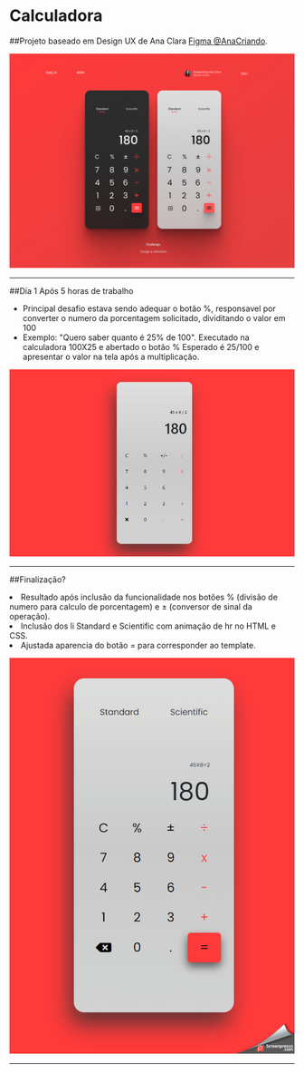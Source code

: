 # Calculadora 

##Projeto baseado em Design UX de Ana Clara [Figma @AnaCriando](https://www.figma.com/file/I0TKs9k0MdAc80l61SjzCE/Calculator-Daily-UI-004-Community?node-id=1%3A2/). 


<p align="center">
  <img alt="" title="calc" src="assets/calc.jpg" width="800px" />
  
</p>

<hr>

##Dia 1 Após 5 horas de trabalho

- Principal desafio estava sendo adequar o botão %, responsavel por converter o numero da porcentagem solicitado, dividitando o valor em 100
- Exemplo: "Quero saber quanto é 25% de 100". Executado na calculadora 100X25 e abertado o botão % Esperado é 25/100 e apresentar o valor na tela após a multiplicação.  

<p align="center">
  <img alt="" title="calc" src="assets/calculadora08-06-2021.JPG" width="800px" />
</p>

<hr>

##Finalização? 

<li> Resultado após inclusão da funcionalidade nos botões % (divisão de numero para calculo de porcentagem) e ± (conversor de sinal da operação). </li>
<li> Inclusão dos li Standard e Scientific com animação de hr no HTML e CSS. </li>
<li> Ajustada aparencia do botão = para corresponder ao template. </li>

<p align="center">
  <img alt="" title="calc" src="assets/gif/calculado.gif" width="800px" />
</p>

<hr>
